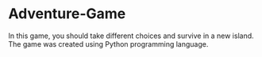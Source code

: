 # Adventure-Game
In this game, you should take different choices and survive in a new island. The game was created using Python programming language.
